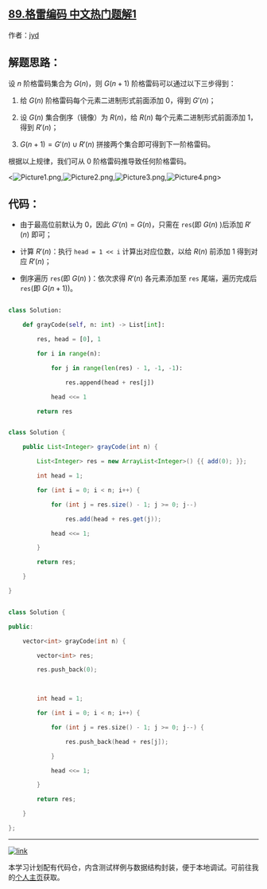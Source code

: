 ## [89.格雷编码 中文热门题解1](https://leetcode.cn/problems/gray-code/solutions/100000/gray-code-jing-xiang-fan-she-fa-by-jyd)

作者：[jyd](https://leetcode.cn/u/jyd)
## 解题思路：

设 $n$ 阶格雷码集合为 $G(n)$，则 $G(n+1)$ 阶格雷码可以通过以下三步得到：

1. 给 $G(n)$ 阶格雷码每个元素二进制形式前面添加 $0$，得到 $G'(n)$；
2. 设 $G(n)$ 集合倒序（镜像）为 $R(n)$，给 $R(n)$ 每个元素二进制形式前面添加 $1$，得到 $R'(n)$；
3. $G(n+1) = G'(n) ∪ R'(n)$ 拼接两个集合即可得到下一阶格雷码。

根据以上规律，我们可从 $0$ 阶格雷码推导致任何阶格雷码。

<![Picture1.png](https://pic.leetcode-cn.com/6c8d62ea7150ece8ed135e6d29bc614eb4022d136b08f3640132fb66e40694c4-Picture1.png),![Picture2.png](https://pic.leetcode-cn.com/e3dcfa34510e7625bfa170388389b14e7fc79e21486db077aac41acf044133f8-Picture2.png),![Picture3.png](https://pic.leetcode-cn.com/d0df7e038c396acf7c5283e8080963ecefe2ab37d4b607982eb3e40b1e5ee03b-Picture3.png),![Picture4.png](https://pic.leetcode-cn.com/28acf6d5b1fae0fb2dddbedd7ac92ffeee8902cd28233bdfb08b52af411a9bb2-Picture4.png)>

## 代码：

- 由于最高位前默认为 $0$，因此 $G'(n) = G(n)$，只需在 `res`(即 $G(n)$ )后添加 $R'(n)$ 即可；
- 计算 $R'(n)$：执行 `head = 1 << i` 计算出对应位数，以给 $R(n)$ 前添加 $1$ 得到对应 $R'(n)$；
- 倒序遍历 `res`(即 $G(n)$ )：依次求得 $R'(n)$ 各元素添加至 `res` 尾端，遍历完成后 `res`(即 $G(n+1)$)。

```Python []
class Solution:
    def grayCode(self, n: int) -> List[int]:
        res, head = [0], 1
        for i in range(n):
            for j in range(len(res) - 1, -1, -1):
                res.append(head + res[j])
            head <<= 1
        return res
```

```Java []
class Solution {
    public List<Integer> grayCode(int n) {
        List<Integer> res = new ArrayList<Integer>() {{ add(0); }};
        int head = 1;
        for (int i = 0; i < n; i++) {
            for (int j = res.size() - 1; j >= 0; j--)
                res.add(head + res.get(j));
            head <<= 1;
        }
        return res;
    }
}
```

```C++ []
class Solution {
public:
    vector<int> grayCode(int n) {
        vector<int> res;
        res.push_back(0);
        
        int head = 1;
        for (int i = 0; i < n; i++) {
            for (int j = res.size() - 1; j >= 0; j--) {
                res.push_back(head + res[j]);
            }
            head <<= 1;
        }
        return res;
    }
};
```

---

[![link](https://pic.leetcode.cn/1692032516-LSqzdC-760_100_3.png)](https://leetcode.cn/studyplan/selected-coding-interview/)

本学习计划配有代码仓，内含测试样例与数据结构封装，便于本地调试。可前往我的[个人主页](https://leetcode.cn/u/jyd/)获取。